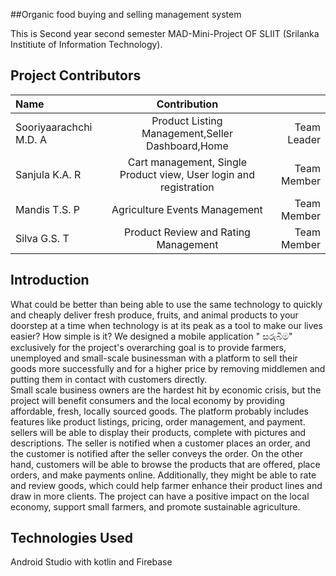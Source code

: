 ##Organic food buying and selling management system

This is Second year second semester MAD-Mini-Project OF SLIIT (Srilanka Institiute of Information Technology).

## Project Contributors


|   Name | Contribution||
| :---         |     :---:      |          ---: |
| Sooriyaarachchi M.D. A  | Product Listing Management,Seller Dashboard,Home  | Team Leader |
| Sanjula K.A. R      | Cart management, Single Product view, User login and registration | Team Member  |
| Mandis T.S. P      | Agriculture Events Management | Team Member  |
| Silva G.S. T   | Product Review and Rating Management  | Team Member     |


## Introduction

What could be better than being able to use the same technology to quickly and cheaply deliver fresh produce, fruits, and animal products to your doorstep at a time when technology is at its peak as a tool to make our lives easier? How simple is it? 
We designed a mobile application " සරුබිම" exclusively for the project's overarching goal is to provide farmers, unemployed and small-scale businessman with a platform to sell their goods more successfully and for a higher price by removing middlemen and putting them in contact with customers directly.  
Small scale business owners are the hardest hit by economic crisis, but the project will benefit consumers and the local economy by providing affordable, fresh, locally sourced goods. 
The platform probably includes features like product listings, pricing, order management, and payment. sellers will be able to display their products, complete with pictures and descriptions. The seller is notified when a customer places an order, and the customer is notified after the seller conveys the order. 
On the other hand, customers will be able to browse the products that are offered, place orders, and make payments online. Additionally, they might be able to rate and review goods, which could help farmer enhance their product lines and draw in more clients. 
The project can have a positive impact on the local economy, support small farmers, and promote sustainable agriculture. 


## Technologies Used

Android Studio with kotlin and Firebase



